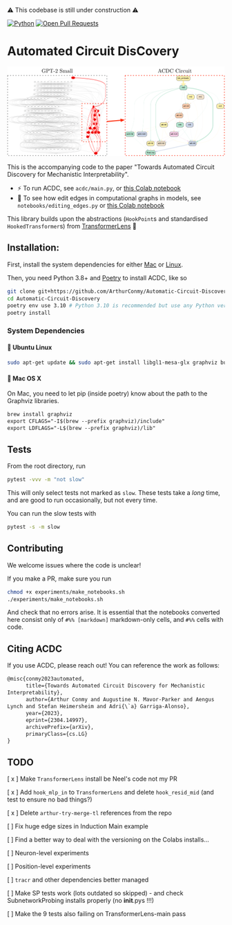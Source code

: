 :warning: This codebase is still under construction :warning:

[![Python](https://img.shields.io/badge/python-3.8%2B-blue)]() [![Open Pull Requests](https://img.shields.io/github/issues-pr/ArthurConmy/Automatic-Circuit-Discovery.svg)](https://github.com/ArthurConmy/Automatic-Circuit-Discovery/pulls)

# Automated Circuit DisCovery 

![](assets/acdc_finds_subgraph.png)

This is the accompanying code to the paper "Towards Automated Circuit Discovery for Mechanistic Interpretability".

* :zap: To run ACDC, see `acdc/main.py`, or <a href="https://colab.research.google.com/github/ArthurConmy/Automatic-Circuit-Discovery/blob/main/notebooks/colabs/ACDC_Main_Demo.ipynb">this Colab notebook</a>
* :wrench: To see how edit edges in computational graphs in models, see `notebooks/editing_edges.py` or <a href="https://colab.research.google.com/github/ArthurConmy/Automatic-Circuit-Discovery/blob/main/notebooks/colabs/ACDC_Editing_Edges_Demo.ipynb">this Colab notebook</a>

This library builds upon the abstractions (`HookPoint`s and standardised `HookedTransformer`s) from [TransformerLens](https://github.com/neelnanda-io/TransformerLens) :mag_right:

## Installation:

First, install the system dependencies for either [Mac](#apple-mac-os-x) or [Linux](#penguin-ubuntu-linux).

Then, you need Python 3.8+ and [Poetry](https://python-poetry.org/docs/) to install ACDC, like so

```bash
git clone git+https://github.com/ArthurConmy/Automatic-Circuit-Discovery.git
cd Automatic-Circuit-Discovery
poetry env use 3.10 # Python 3.10 is recommended but use any Python version >= 3.8
poetry install
```

### System Dependencies

#### :penguin: Ubuntu Linux

```bash
sudo apt-get update && sudo apt-get install libgl1-mesa-glx graphviz build-essential graphviz-dev
```

#### :apple: Mac OS X

On Mac, you need to let pip (inside poetry) know about the path to the Graphviz libraries.

```
brew install graphviz
export CFLAGS="-I$(brew --prefix graphviz)/include"
export LDFLAGS="-L$(brew --prefix graphviz)/lib"
```


## Tests

From the root directory, run 

```bash
pytest -vvv -m "not slow"
```

This will only select tests not marked as `slow`. These tests take a _long_ time, and are good to run occasionally, but
not every time.

You can run the slow tests with

``` bash
pytest -s -m slow
```

## Contributing 

We welcome issues where the code is unclear!

If you make a PR, make sure you run 
```bash
chmod +x experiments/make_notebooks.sh
./experiments/make_notebooks.sh
```
And check that no errors arise. It is essential that the notebooks converted here consist only of `#%% [markdown]` markdown-only cells, and `#%%` cells with code.

## Citing ACDC

If you use ACDC, please reach out! You can reference the work as follows:

```
@misc{conmy2023automated,
      title={Towards Automated Circuit Discovery for Mechanistic Interpretability}, 
      author={Arthur Conmy and Augustine N. Mavor-Parker and Aengus Lynch and Stefan Heimersheim and Adri{\`a} Garriga-Alonso},
      year={2023},
      eprint={2304.14997},
      archivePrefix={arXiv},
      primaryClass={cs.LG}
}
```

## TODO

[ x ] Make `TransformerLens` install be Neel's code not my PR

[ x ] Add `hook_mlp_in` to `TransformerLens` and delete `hook_resid_mid` (and test to ensure no bad things?)

[ x ] Delete `arthur-try-merge-tl` references from the repo

[ ] Fix huge edge sizes in Induction Main example

[ ] Find a better way to deal with the versioning on the Colabs installs...

[ ] Neuron-level experiments

[ ] Position-level experiments

[ ] `tracr` and other dependencies better managed

[ ] Make SP tests work (lots outdated so skipped) - and check SubnetworkProbing installs properly (no __init__.pys !!!)

[ ] Make the 9 tests also failing on TransformerLens-main pass
